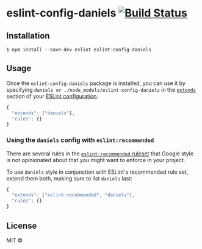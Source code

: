 # eslint-config-daniels [![Build Status](https://travis-ci.org/google/eslint-config-google.svg?branch=master)](https://travis-ci.org/google/eslint-config-google)

## Installation

```
$ npm install --save-dev eslint eslint-config-daniels
```


## Usage

Once the `eslint-config-daniels` package is installed, you can use it by specifying `daniels or ./node_moduls/eslint-config-daniels` in the [`extends`](http://eslint.org/docs/user-guide/configuring#extending-configuration-files) section of your [ESLint configuration](http://eslint.org/docs/user-guide/configuring).

```js
{
  "extends": ["daniels"],
  "rules": {}
}
```

### Using the `daniels` config with `eslint:recommended`

There are several rules in the [`eslint:recommended` ruleset](http://eslint.org/docs/rules/) that Google style is not opinionated about that you might want to enforce in your project.

To use `daniels` style in conjunction with ESLint's recommended rule set, extend them both, making sure to list `daniels` last:

```js
{
  "extends": ["eslint:recommended", "daniels"],
  "rules": {}
}
```


## License

MIT ©
